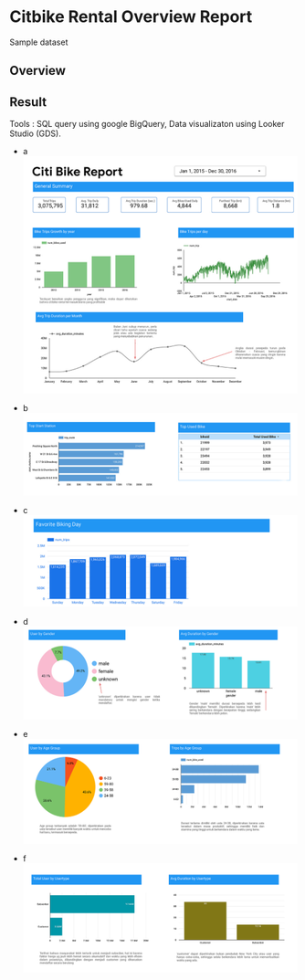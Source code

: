 # Citbike Rental Overview Report
Sample dataset

## Overview

## Result
Tools : SQL query using google BigQuery, Data visualizaton using Looker Studio (GDS). 

- a
![image](images/1.jpg)


- b
![image](images/2.jpg)

- c
![image](images/3.jpg)


- d
![image](images/4.jpg)

- e
![image](images/5.jpg)

- f
![image](images/6.jpg)

